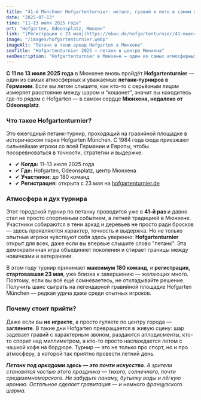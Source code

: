 ```yaml
---
title: "41-й Münchner Hofgartenturnier: металл, гравий и лето в самом центре Мюнхена"
date: "2025-07-13"
time: "11–13 июля 2025 года"
ort: "Hofgarten, Odeonsplatz, Мюнхен"
link: "[Регистрация с 23 мая](https://mkwu.de/hofgartenturnier/41-muenchner-hofgartenturnier-2025/)"
image: "/images/hofgartenturnier.webp"
imageAlt: "Петанк в тени аркад Hofgarten в Мюнхене"
seoTitle: "Hofgartenturnier 2025 — петанк в центре Мюнхена"
seoDescription: "Hofgartenturnier в Мюнхене — один из самых атмосферных петанк-турниров Германии. Летняя классика под аркадами Hofgarten с 11 по 13 июля 2025 года."
---
```


**С 11 по 13 июля 2025 года** в Мюнхене вновь пройдёт **Hofgartenturnier** — один из самых атмосферных и уважаемых **петанк-турниров в Германии**. Если вы летом слышите, как кто-то с серьёзным лицом измеряет расстояние между шаром и “кошонет”, значит вы находитесь где-то рядом с Hofgarten — в самом сердце **Мюнхена, недалеко от Odeonsplatz**.

### Что такое Hofgartenturnier?

Это ежегодный петанк-турнир, проходящий на гравийной площадке в историческом парке Hofgarten München. С 1984 года сюда приезжают сильнейшие игроки со всей Германии и Европы, чтобы посоревноваться в точности, стратегии и выдержке.

- ✔ **Когда:** 11–13 июля 2025 года  
- ✔ **Где:** Hofgarten, Odeonsplatz, центр Мюнхена  
- ✔ **Участники:** до 180 команд  
- ✔ **Регистрация:** открыта с 23 мая на [hofgartenturnier.de](https://mkwu.de/hofgartenturnier/41-muenchner-hofgartenturnier-2025/)

### Атмосфера и дух турнира

Этот городской турнир по петанку проводится уже в **41-й раз** и давно стал не просто спортивным событием, а летней традицией в Мюнхене. Участники собираются в тени аркад и деревьев не просто ради бросков — здесь проявляются характер, точность и выдержка. Но не только опытные игроки чувствуют себя здесь уверенно: **Hofgartenturnier** открыт для всех, даже если вы впервые слышите слово "петанк". Эта демократичная игра объединяет поколения и стирает границы между новичками и ветеранами.

В этом году турнир принимает **максимум 180 команд**, и **регистрация, стартовавшая 23 мая**, уже близка к завершению — желающих много. Поэтому, если вы всё ещё сомневаетесь, не откладывайте решение. Получить шанс сыграть на легендарной гравийной площадке Hofgarten München — редкая удача даже среди опытных игроков.

### Почему стоит прийти?

Даже если вы **не играете**, а просто гуляете по центру города — **загляните**. В такие дни Hofgarten превращается в живую сцену: шар задевает гравий с характерным звоном, раздаются аплодисменты, кто-то спорит над миллиметром, а кто-то просто наслаждается летом с чашкой кофе на бордюре. Турнир — это не только про спорт, но и про атмосферу, в которой так приятно провести летний день.

_**Петанк под аркадами здесь — это почти искусство**. А зрители становятся частью этого праздника — тихого, солнечного, почти средиземноморского. Не забудьте панаму, бутылку воды и лёгкую иронию. Остальное сделает гравитация — и немного французского шарма._
